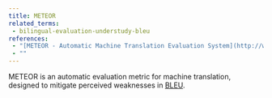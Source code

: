```yaml
---
title: METEOR
related_terms:
 - bilingual-evaluation-understudy-bleu
references:
 - "[METEOR - Automatic Machine Translation Evaluation System](http://www.cs.cmu.edu/~alavie/METEOR/)"
 - ""
---
```

METEOR is an automatic evaluation metric for machine translation,
designed to mitigate perceived weaknesses in
[BLEU](/terms/bilingual-evaluation-understudy-bleu/).